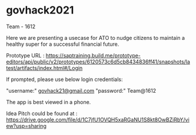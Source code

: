 # govhack2021

Team - 1612 

Here we are presenting a usecase for ATO to nudge citizens to maintain a healthy super for a successful financial future.

Prototype URL :  https://saptraining.build.me/prototype-editors/api/public/v2/prototypes/6120573c6d5cb8434836ff41/snapshots/latest/artifacts/index.html#/Login

If prompted, please use  below login credentials: 

"username:" govhack21@gmail.com
"password:" Team@1612

The app is best viewed in a phone. 

Idea Pitch could be found at :  https://drive.google.com/file/d/1C7jfU1OVQH5xaRGaNU1S8kt8OwBZiRbY/view?usp=sharing
